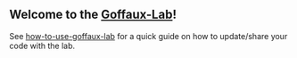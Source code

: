 ## Welcome to the [Goffaux-Lab](https://sites.uclouvain.be/goffauxlab/index.html)!

See
[how-to-use-goffaux-lab](https://github.com/Goffaux-Lab/how-to-use-goffaux-lab)
for a quick guide on how to update/share your code with the lab.  
